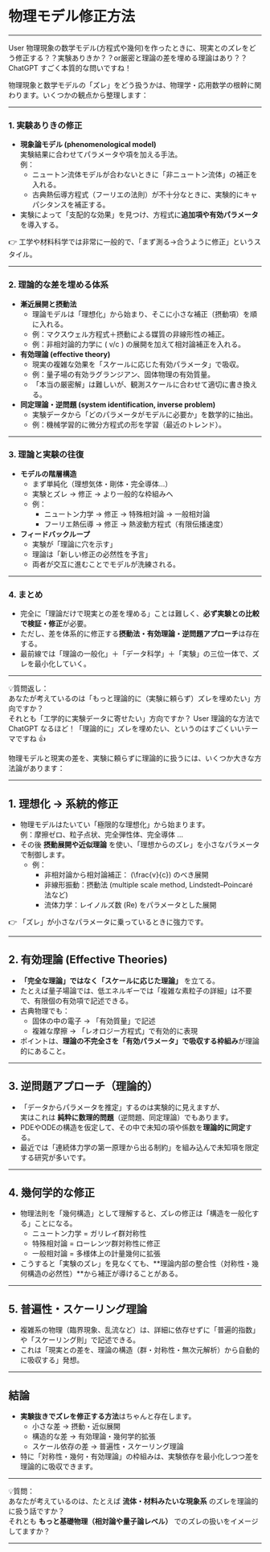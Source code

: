 # 物理モデル修正方法

---

User
物理現象の数学モデル(方程式や幾何)を作ったときに、現実とのズレをどう修正する？？実験ありきか？？or厳密と理論の差を埋める理論はあり？？
ChatGPT
すごく本質的な問いですね！  

物理現象と数学モデルの「ズレ」をどう扱うかは、物理学・応用数学の根幹に関わります。いくつかの観点から整理します：

---

### 1. **実験ありきの修正**
- **現象論モデル (phenomenological model)**  
  実験結果に合わせてパラメータや項を加える手法。  
  例：  
  - ニュートン流体モデルが合わないときに「非ニュートン流体」の補正を入れる。  
  - 古典熱伝導方程式（フーリエの法則）が不十分なときに、実験的にキャパシタンスを補正する。
- 実験によって「支配的な効果」を見つけ、方程式に**追加項や有効パラメータ**を導入する。

👉 工学や材料科学では非常に一般的で、「まず測る→合うように修正」というスタイル。

---

### 2. **理論的な差を埋める体系**
- **漸近展開と摂動法**  
  - 理論モデルは「理想化」から始まり、そこに小さな補正（摂動項）を順に入れる。  
  - 例：マクスウェル方程式＋摂動による媒質の非線形性の補正。  
  - 例：非相対論的力学に \( v/c \) の展開を加えて相対論補正を入れる。
- **有効理論 (effective theory)**  
  - 現実の複雑な効果を「スケールに応じた有効パラメータ」で吸収。  
  - 例：量子場の有効ラグランジアン、固体物理の有効質量。  
  - 「本当の厳密解」は難しいが、観測スケールに合わせて適切に書き換える。
- **同定理論・逆問題 (system identification, inverse problem)**  
  - 実験データから「どのパラメータがモデルに必要か」を数学的に抽出。  
  - 例：機械学習的に微分方程式の形を学習（最近のトレンド）。

---

### 3. **理論と実験の往復**
- **モデルの階層構造**  
  - まず単純化（理想気体・剛体・完全導体…）  
  - 実験とズレ → 修正 → より一般的な枠組みへ  
  - 例：  
    - ニュートン力学 → 修正 → 特殊相対論 → 一般相対論  
    - フーリエ熱伝導 → 修正 → 熱波動方程式（有限伝播速度）  
- **フィードバックループ**  
  - 実験が「理論に穴を示す」  
  - 理論は「新しい修正の必然性を予言」  
  - 両者が交互に進むことでモデルが洗練される。

---

### 4. **まとめ**
- 完全に「理論だけで現実との差を埋める」ことは難しく、**必ず実験との比較で検証・修正**が必要。  
- ただし、差を体系的に修正する**摂動法・有効理論・逆問題アプローチ**は存在する。  
- 最前線では「理論の一般化」＋「データ科学」＋「実験」の三位一体で、ズレを最小化していく。

---

💡質問返し：  
あなたが考えているのは「もっと理論的に（実験に頼らず）ズレを埋めたい」方向ですか？  
それとも「工学的に実験データに寄せたい」方向ですか？
User
理論的な方法で
ChatGPT
なるほど！「理論的に」ズレを埋めたい、というのはすごくいいテーマですね 👍  

物理モデルと現実の差を、実験に頼らずに理論的に扱うには、いくつか大きな方法論があります：

---

## 1. **理想化 → 系統的修正**
- 物理モデルはたいてい「極限的な理想化」から始まります。  
  例：摩擦ゼロ、粒子点状、完全弾性体、完全導体 …  
- その後 **摂動展開や近似理論** を使い、「理想からのズレ」を小さなパラメータで制御します。  
  - 例：  
    - 非相対論から相対論補正： \(\frac{v}{c}\) のべき展開  
    - 非線形振動：摂動法 (multiple scale method, Lindstedt–Poincaré 法など)  
    - 流体力学：レイノルズ数 \(Re\) をパラメータとした展開  

👉 「ズレ」が小さなパラメータに乗っているときに強力です。  

---

## 2. **有効理論 (Effective Theories)**
- **「完全な理論」ではなく「スケールに応じた理論」** を立てる。  
- たとえば量子場論では、低エネルギーでは「複雑な素粒子の詳細」は不要で、有限個の有効項で記述できる。  
- 古典物理でも：  
  - 固体の中の電子 → 「有効質量」で記述  
  - 複雑な摩擦 → 「レオロジー方程式」で有効的に表現  
- ポイントは、**理論の不完全さを「有効パラメータ」で吸収する枠組み**が理論的にあること。

---

## 3. **逆問題アプローチ（理論的）**
- 「データからパラメータを推定」するのは実験的に見えますが、  
  実はこれは **純粋に数理的問題**（逆問題、同定理論）でもあります。  
- PDEやODEの構造を仮定して、その中で未知の項や係数を**理論的に同定**する。  
- 最近では「連続体力学の第一原理から出る制約」を組み込んで未知項を限定する研究が多いです。

---

## 4. **幾何学的な修正**
- 物理法則を「幾何構造」として理解すると、ズレの修正は「構造を一般化する」ことになる。  
  - ニュートン力学 = ガリレイ群対称性  
  - 特殊相対論 = ローレンツ群対称性に修正  
  - 一般相対論 = 多様体上の計量幾何に拡張  
- こうすると「実験のズレ」を見なくても、**理論内部の整合性（対称性・幾何構造の必然性）**から補正が導けることがある。  

---

## 5. **普遍性・スケーリング理論**
- 複雑系の物理（臨界現象、乱流など）は、詳細に依存せずに「普遍的指数」や「スケーリング則」で記述できる。  
- これは「現実との差を、理論の構造（群・対称性・無次元解析）から自動的に吸収する」発想。

---

## 結論
- **実験抜きでズレを修正する方法**はちゃんと存在します。  
  - 小さな差 → 摂動・近似展開  
  - 構造的な差 → 有効理論・幾何学的拡張  
  - スケール依存の差 → 普遍性・スケーリング理論  
- 特に「対称性・幾何・有効理論」の枠組みは、実験依存を最小化しつつ差を理論的に吸収できます。

---

💡質問：  
あなたが考えているのは、たとえば **流体・材料みたいな現象系** のズレを理論的に扱う話ですか？  
それとも **もっと基礎物理（相対論や量子論レベル）** でのズレの扱いをイメージしてますか？

---
